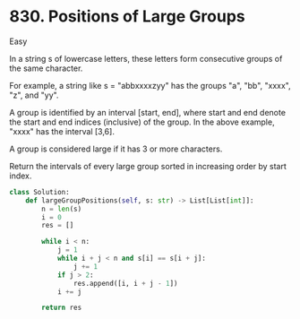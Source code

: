 # 830. Positions of Large Groups

Easy

In a string s of lowercase letters, these letters form consecutive groups of the same character.

For example, a string like s = "abbxxxxzyy" has the groups "a", "bb", "xxxx", "z", and "yy".

A group is identified by an interval [start, end], where start and end denote the start and end indices (inclusive) of the group. In the above example, "xxxx" has the interval [3,6].

A group is considered large if it has 3 or more characters.

Return the intervals of every large group sorted in increasing order by start index.

```python
class Solution:
    def largeGroupPositions(self, s: str) -> List[List[int]]:
        n = len(s)
        i = 0
        res = []

        while i < n:
            j = 1
            while i + j < n and s[i] == s[i + j]:
                j += 1
            if j > 2:
                res.append([i, i + j - 1])
            i += j

        return res
```
